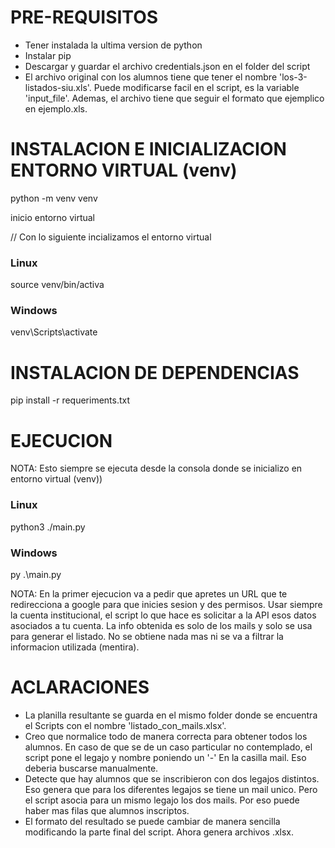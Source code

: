 # PRE-REQUISITOS
- Tener instalada la ultima version de python
- Instalar pip
- Descargar y guardar el archivo credentials.json en el folder del script
- El archivo original con los alumnos tiene que tener el nombre 'los-3-listados-siu.xls'. Puede modificarse facil en el script, es la variable 'input_file'. Ademas, el archivo tiene que seguir el formato que ejemplico en ejemplo.xls.

# INSTALACION E INICIALIZACION ENTORNO VIRTUAL (venv)
python -m venv venv

inicio entorno virtual

// Con lo siguiente incializamos el entorno virtual

### Linux
source venv/bin/activa

### Windows
venv\Scripts\activate


# INSTALACION DE DEPENDENCIAS
pip install -r requeriments.txt

# EJECUCION
NOTA: Esto siempre se ejecuta desde la consola donde se inicializo en entorno virtual (venv))

### Linux
python3 ./main.py

### Windows
py .\main.py

NOTA: En la primer ejecucion va a pedir que apretes un URL que te redirecciona a google para que inicies sesion y des permisos. Usar siempre la cuenta institucional, el script lo que hace es solicitar a la API esos datos asociados a tu cuenta. La info obtenida es solo de los mails y solo se usa para generar el listado. No se obtiene nada mas ni se va a filtrar la informacion utilizada (mentira).

# ACLARACIONES
- La planilla resultante se guarda en el mismo folder donde se encuentra el Scripts con el nombre 'listado_con_mails.xlsx'.
- Creo que normalice todo de manera correcta para obtener todos los alumnos. En caso de que se de un caso particular no contemplado, el script pone el legajo y nombre poniendo un '-' En la casilla mail. Eso deberia buscarse manualmente.
- Detecte que hay alumnos que se inscribieron con dos legajos distintos. Eso genera que para los diferentes legajos se tiene un mail unico. Pero el script asocia para un mismo legajo los dos mails. Por eso puede haber mas filas que alumnos inscriptos.
- El formato del resultado se puede cambiar de manera sencilla modificando la parte final del script. Ahora genera archivos .xlsx.
